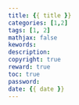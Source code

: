 ```yaml
---
title: {{ title }}
categories: [1,2]
tags: [1, 2]
mathjax: false
kewords: 
description: 
copyright: true
reward: true
toc: true
password: 
date: {{ date }}
---
```




